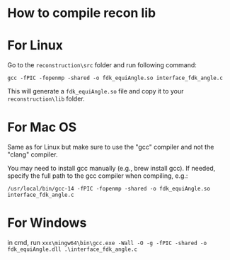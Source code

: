 
# How to compile recon lib

# For Linux
Go to the `reconstruction\src` folder and run following command:

`gcc -fPIC -fopenmp -shared -o fdk_equiAngle.so interface_fdk_angle.c`

This will generate a `fdk_equiAngle.so` file and copy it to your `reconstruction\lib` folder.

# For Mac OS
Same as for Linux but make sure to use the "gcc" compiler and not the "clang" compiler.

You may need to install gcc manually (e.g., brew install gcc).
If needed, specify the full path to the gcc compiler when compiling, e.g.:

`/usr/local/bin/gcc-14 -fPIC -fopenmp -shared -o fdk_equiAngle.so interface_fdk_angle.c`

# For Windows
in cmd, run `xxx\mingw64\bin\gcc.exe -Wall -O -g -fPIC -shared -o fdk_equiAngle.dll .\interface_fdk_angle.c `
